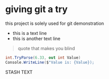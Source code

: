 # giving git a try
this project is solely used for git demonstration

- this is a text line
- this is another text line

> quote that makes you blind

```csharp
int.TryParse(6.33, out int Value)
Console.WriteLine($"Value is: {Value});
```
STASH TEXT

